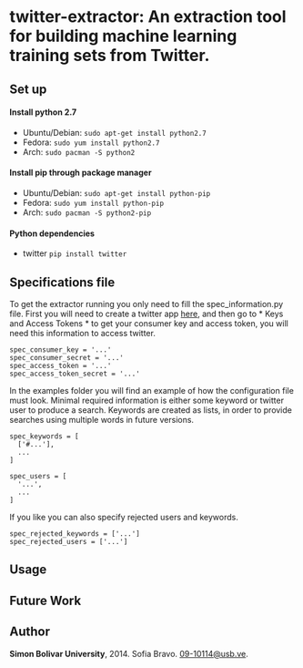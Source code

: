 # twitter-extractor: An extraction tool for  building machine learning training sets from Twitter.

## Set up ##

#### Install python 2.7 ####
* Ubuntu/Debian:
```sudo apt-get install python2.7```
* Fedora:
```sudo yum install python2.7```
* Arch:
```sudo pacman -S python2```

#### Install pip through package manager ####
* Ubuntu/Debian:
```sudo apt-get install python-pip```
* Fedora:
```sudo yum install python-pip```
* Arch:
```sudo pacman -S python2-pip```

#### Python dependencies ####
* twitter
```pip install twitter```

## Specifications file ##

To get the extractor running you only need to fill the spec_information.py file. First you will need to create a twitter app [here](https://apps.twitter.com/), 
and then go to * Keys and Access Tokens * to get your consumer key and access token, you will need this information
to access twitter.

~~~~~
spec_consumer_key = '...'
spec_consumer_secret = '...'
spec_access_token = '...'
spec_access_token_secret = '...'
~~~~~

In the examples folder you will find an example of how the configuration file must look.
Minimal required information is either some keyword or twitter user to produce a search. Keywords are created as lists, 
in order to provide searches using multiple words in future versions. 

~~~~~
spec_keywords = [
  ['#...'],
  ...
]

spec_users = [
  '...',
  ...
]
~~~~~

If you like you can also specify rejected users and keywords.
~~~~~
spec_rejected_keywords = ['...']
spec_rejected_users = ['...']
~~~~~

## Usage ##


## Future Work ##


## Author ##

**Simon Bolivar University**, 2014. Sofia Bravo. 09-10114@usb.ve.

